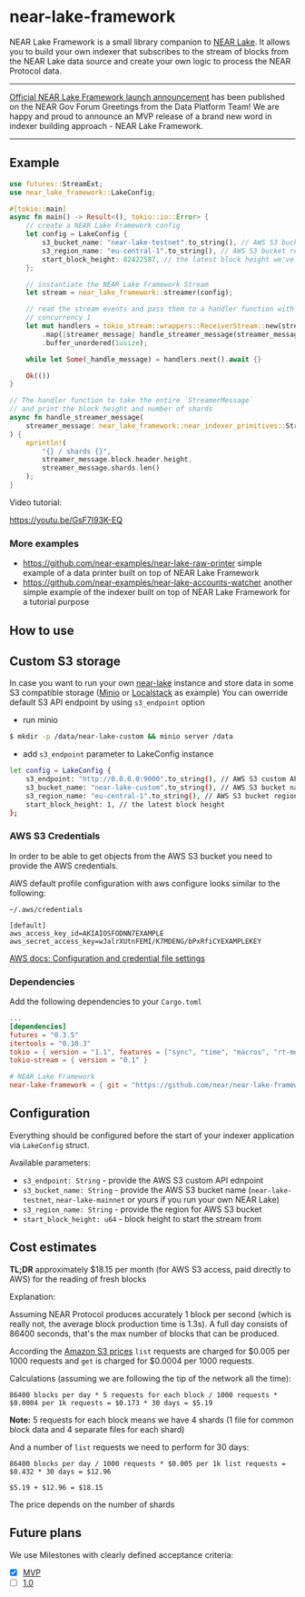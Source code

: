 # near-lake-framework

NEAR Lake Framework is a small library companion to [NEAR Lake](https://github.com/near/near-lake). It allows you to build
your own indexer that subscribes to the stream of blocks from the NEAR Lake data source and create your own logic to process
the NEAR Protocol data.

---

[Official NEAR Lake Framework launch announcement](https://gov.near.org/t/announcement-near-lake-framework-brand-new-word-in-indexer-building-approach/17668) has been published on the NEAR Gov Forum
Greetings from the Data Platform Team! We are happy and proud to announce an MVP release of a brand new word in indexer building approach - NEAR Lake Framework.

---

## Example

```rust
use futures::StreamExt;
use near_lake_framework::LakeConfig;

#[tokio::main]
async fn main() -> Result<(), tokio::io::Error> {
    // create a NEAR Lake Framework config
    let config = LakeConfig {
        s3_bucket_name: "near-lake-testnet".to_string(), // AWS S3 bucket name
        s3_region_name: "eu-central-1".to_string(), // AWS S3 bucket region
        start_block_height: 82422587, // the latest block height we've got from explorer.near.org for testnet
    };

    // instantiate the NEAR Lake Framework Stream
    let stream = near_lake_framework::streamer(config);

    // read the stream events and pass them to a handler function with
    // concurrency 1
    let mut handlers = tokio_stream::wrappers::ReceiverStream::new(stream)
        .map(|streamer_message| handle_streamer_message(streamer_message))
        .buffer_unordered(1usize);

    while let Some(_handle_message) = handlers.next().await {}

    Ok(())
}

// The handler function to take the entire `StreamerMessage`
// and print the block height and number of shards
async fn handle_streamer_message(
    streamer_message: near_lake_framework::near_indexer_primitives::StreamerMessage,
) {
    eprintln!(
        "{} / shards {}",
        streamer_message.block.header.height,
        streamer_message.shards.len()
    );
}
```

Video tutorial:

https://youtu.be/GsF7I93K-EQ

### More examples

- https://github.com/near-examples/near-lake-raw-printer simple example of a data printer built on top of NEAR Lake Framework
- https://github.com/near-examples/near-lake-accounts-watcher another simple example of the indexer built on top of NEAR Lake Framework for a tutorial purpose

## How to use

## Custom S3 storage

In case you want to run your own [near-lake](https://github.com/near/near-lake) instance and store data in some S3 compatible storage ([Minio](https://min.io/) or [Localstack](https://localstack.cloud/) as example)
You can owerride default S3 API endpoint by using `s3_endpoint` option

- run minio

```bash
$ mkdir -p /data/near-lake-custom && minio server /data
```

- add `s3_endpoint` parameter to LakeConfig instance

```bash
let config = LakeConfig {
    s3_endpoint: "http://0.0.0.0:9000".to_string(), // AWS S3 custom API endpoint
    s3_bucket_name: "near-lake-custom".to_string(), // AWS S3 bucket name
    s3_region_name: "eu-central-1".to_string(), // AWS S3 bucket region
    start_block_height: 1, // the latest block height
};
```

### AWS S3 Credentials

In order to be able to get objects from the AWS S3 bucket you need to provide the AWS credentials.

AWS default profile configuration with aws configure looks similar to the following:

`~/.aws/credentials`
```
[default]
aws_access_key_id=AKIAIOSFODNN7EXAMPLE
aws_secret_access_key=wJalrXUtnFEMI/K7MDENG/bPxRfiCYEXAMPLEKEY
```

[AWS docs: Configuration and credential file settings](https://docs.aws.amazon.com/cli/latest/userguide/cli-configure-files.html)

### Dependencies

Add the following dependencies to your `Cargo.toml`

```toml
...
[dependencies]
futures = "0.3.5"
itertools = "0.10.3"
tokio = { version = "1.1", features = ["sync", "time", "macros", "rt-multi-thread"] }
tokio-stream = { version = "0.1" }

# NEAR Lake Framework
near-lake-framework = { git = "https://github.com/near/near-lake-framework" }
```

## Configuration

Everything should be configured before the start of your indexer application via `LakeConfig` struct.

Available parameters:

* `s3_endpoint: String` - provide the AWS S3 custom API ednpoint
* `s3_bucket_name: String` - provide the AWS S3 bucket name (`near-lake-testnet`, `near-lake-mainnet` or yours if you run your own NEAR Lake)
* `s3_region_name: String` - provide the region for AWS S3 bucket
* `start_block_height: u64` - block height to start the stream from

## Cost estimates

**TL;DR** approximately $18.15 per month (for AWS S3 access, paid directly to AWS) for the reading of fresh blocks

Explanation:

Assuming NEAR Protocol produces accurately 1 block per second (which is really not, the average block production time is 1.3s). A full day consists of 86400 seconds, that's the max number of blocks that can be produced.

According the [Amazon S3 prices](https://aws.amazon.com/s3/pricing/?nc1=h_ls) `list` requests are charged for $0.005 per 1000 requests and `get` is charged for $0.0004 per 1000 requests.

Calculations (assuming we are following the tip of the network all the time):

```
86400 blocks per day * 5 requests for each block / 1000 requests * $0.0004 per 1k requests = $0.173 * 30 days = $5.19
```
**Note:** 5 requests for each block means we have 4 shards (1 file for common block data and 4 separate files for each shard)

And a number of `list` requests we need to perform for 30 days:

```
86400 blocks per day / 1000 requests * $0.005 per 1k list requests = $0.432 * 30 days = $12.96

$5.19 + $12.96 = $18.15
```

The price depends on the number of shards

## Future plans

We use Milestones with clearly defined acceptance criteria:

* [x] [MVP](https://github.com/near/near-lake-framework/milestone/1)
* [ ] [1.0](https://github.com/near/near-lake-framework/milestone/2)
